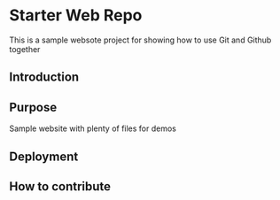 # Starter Web Repo

This is a sample websote project for showing how to use Git and Github together

## Introduction

## Purpose

Sample website with plenty of files for demos

## Deployment

## How to contribute